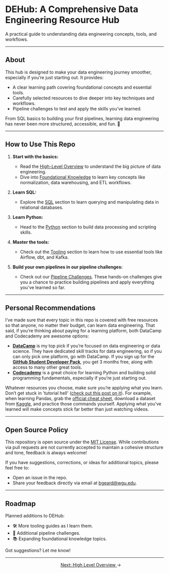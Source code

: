 # DEHub: A Comprehensive Data Engineering Resource Hub

A practical guide to understanding data engineering concepts, tools, and workflows.

---

## About

This hub is designed to make your data engineering journey smoother, especially if you’re just starting out. It provides:  
- A clear learning path covering foundational concepts and essential tools.  
- Carefully selected resources to dive deeper into key techniques and workflows.  
- Pipeline challenges to test and apply the skills you’ve learned.

From SQL basics to building your first pipelines, learning data engineering has never been more structured, accessible, and fun. 🚀  


---

## How to Use This Repo

1. **Start with the basics:**  
   - Read the [High-Level Overview](./01_high_level_overview/README.md) to understand the big picture of data engineering.
   - Dive into [Foundational Knowledge](./02_foundations/README.md) to learn key concepts like normalization, data warehousing, and ETL workflows.

2. **Learn SQL:**  
   - Explore the [SQL](./03_SQL/README.md) section to learn querying and manipulating data in relational databases.

3. **Learn Python:**  
   - Head to the [Python](./04_python/README.md) section to build data processing and scripting skills.

4. **Master the tools:**  
   - Check out the [Tooling](./05_tooling/README.md) section to learn how to use essential tools like Airflow, dbt, and Kafka.

5. **Build your own pipelines in our pipeline challenges:**  
   - Check out our [Pipeline Challenges](./06_pipeline_challenges/README.md). These hands-on challenges give you a chance to practice building pipelines and apply everything you’ve learned so far.

---

## Personal Recommendations

I’ve made sure that every topic in this repo is covered with free resources so that anyone, no matter their budget, can learn data engineering. That said, if you’re thinking about paying for a learning platform, both DataCamp and Codecademy are awesome options:

- **[DataCamp](https://www.datacamp.com)** is my top pick if you’re focused on data engineering or data science. They have dedicated skill tracks for data engineering, so if you can only pick one platform, go with DataCamp. If you sign up for the **[GitHub Student Developer Pack](https://education.github.com/pack)**, you get 3 months free, along with access to many other great tools.
- **[Codecademy](https://www.codecademy.com)** is a great choice for learning Python and building solid programming fundamentals, especially if you’re just starting out.

Whatever resources you choose, make sure you’re applying what you learn. Don’t get stuck in 'tutorial hell' ([check out this post on it](https://www.reddit.com/r/learnprogramming/comments/qrlx5m/what_exactly_is_tutorial_hell/)). For example, when learning Pandas, grab the [official cheat sheet](https://pandas.pydata.org/Pandas_Cheat_Sheet.pdf), download a dataset from [Kaggle](https://www.kaggle.com/), and practice those commands yourself. Applying what you’ve learned will make concepts stick far better than just watching videos.

---

## Open Source Policy

This repository is open source under the [MIT License](./LICENSE.md). While contributions via pull requests are not currently accepted to maintain a cohesive structure and tone, feedback is always welcome!

If you have suggestions, corrections, or ideas for additional topics, please feel free to:
- Open an issue in the repo.
- Share your feedback directly via email at [bgeard@wgu.edu](mailto:bgeard@wgu.edu).

---

## Roadmap

Planned additions to DEHub:
- 🛠️ More tooling guides as I learn them.
- 🔗 Additional pipeline challenges.
- 📚 Expanding foundational knowledge topics.

Got suggestions? Let me know!

---

<p align="center">
  <span style="margin-left: 40px;"><a href="./01_high_level_overview/README.md">Next: High Level Overview </a>→</span>
</p>



